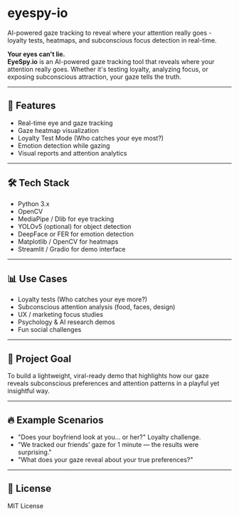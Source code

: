 # eyespy-io
AI-powered gaze tracking to reveal where your attention really goes - loyalty tests, heatmaps, and subconscious focus detection in real-time.

**Your eyes can't lie.**  
**EyeSpy.io** is an AI-powered gaze tracking tool that reveals where your attention really goes. Whether it's testing loyalty, analyzing focus, or exposing subconscious attraction, your gaze tells the truth.

---

## 🚀 Features
- Real-time eye and gaze tracking
- Gaze heatmap visualization
- Loyalty Test Mode (Who catches your eye most?)
- Emotion detection while gazing
- Visual reports and attention analytics

---

## 🛠️ Tech Stack
- Python 3.x
- OpenCV
- MediaPipe / Dlib for eye tracking
- YOLOv5 (optional) for object detection
- DeepFace or FER for emotion detection
- Matplotlib / OpenCV for heatmaps
- Streamlit / Gradio for demo interface


---

## 📊 Use Cases
- Loyalty tests (Who catches your eye more?)
- Subconscious attention analysis (food, faces, design)
- UX / marketing focus studies
- Psychology & AI research demos
- Fun social challenges

---

## 🎯 Project Goal
To build a lightweight, viral-ready demo that highlights how our gaze reveals subconscious preferences and attention patterns in a playful yet insightful way.

---

## 🔥 Example Scenarios
- "Does your boyfriend look at you... or her?" Loyalty challenge.
- "We tracked our friends’ gaze for 1 minute — the results were surprising."
- "What does your gaze reveal about your true preferences?"

---

## 📃 License
MIT License

